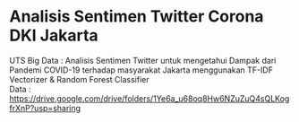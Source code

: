 # Analisis Sentimen Twitter Corona DKI Jakarta
UTS Big Data : Analisis Sentimen Twitter untuk mengetahui Dampak dari Pandemi COVID-19 terhadap masyarakat Jakarta menggunakan TF-IDF Vectorizer &amp; Random Forest Classifier<br />
Data : https://drive.google.com/drive/folders/1Ye6a_u68oq8Hw6NZuZuQ4sQLKogfrXnP?usp=sharing
